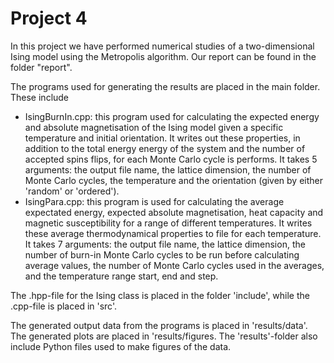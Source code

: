 
# Project 4

In this project we have performed numerical studies of a two-dimensional Ising model using the Metropolis algorithm. 
Our report can be found in the folder "report". 

The programs used for generating the results are placed in the main folder. These include
* IsingBurnIn.cpp: this program used for calculating the expected energy and absolute magnetisation of the Ising model given a specific temperature and initial orientation. It writes out these properties, in addition to the total energy energy of the system and the number of accepted spins flips, for each Monte Carlo cycle is performs. It takes 5 arguments: the output file name, the lattice dimension, the number of Monte Carlo cycles, the temperature and the orientation (given by either 'random' or 'ordered'). 
* IsingPara.cpp: this program is used for calculating the average expectated energy, expected absolute magnetisation, heat capacity and magnetic susceptibility for a range of different temperatures. It writes these average thermodynamical properties to file for each temperature. It takes 7 arguments: the output file name, the lattice dimension, the number of burn-in Monte Carlo cycles to be run before calculating average values, the number of Monte Carlo cycles used in the averages, and the temperature range start, end and step. 

The .hpp-file for the Ising class is placed in the folder 'include', while the .cpp-file is placed in 'src'.

The generated output data from the programs is placed in 'results/data'. The generated plots are placed in 'results/figures. The 'results'-folder also include Python files used to make figures of the data. 
